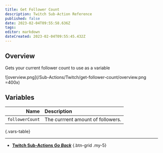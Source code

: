 ```yaml
---
title: Get Follower Count
description: Twitch Sub-Action Reference
published: false
date: 2023-02-04T09:55:58.636Z
tags: 
editor: markdown
dateCreated: 2023-02-04T09:55:45.432Z
---
```


## Overview
Gets your current follower count to use as a variable

![overview.png](/Sub-Actions/Twitch/get-follower-count/overview.png =400x)

## Variables
Name | Description
----:|:------------
`followerCount` | The currrent amount of followers.
{.vars-table}

---

- [<i class="mdi mdi-chevron-left"></i>**Twitch Sub-Actions *Go Back***](/Sub-Actions/Twitch)
{.btn-grid .my-5}